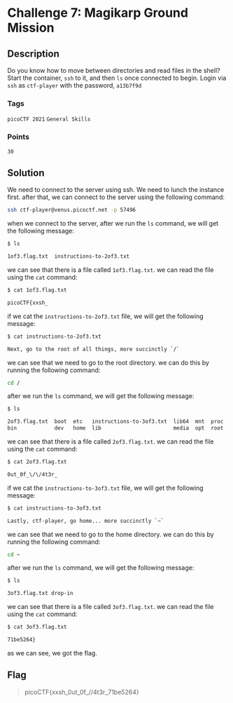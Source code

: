 # Challenge 7: Magikarp Ground Mission

## Description

Do you know how to move between directories and read files in the shell? Start the container, `ssh` to it, and then `ls` once connected to begin. Login via `ssh` as `ctf-player` with the password, `a13b7f9d`

### Tags

`picoCTF 2021` `General Skills`

### Points

`30`

## Solution

We need to connect to the server using ssh. We need to lunch the instance first. after that, we can connect to the server using the following command:

```bash
ssh ctf-player@venus.picoctf.net -p 57496
```

when we connect to the server, after we run the `ls` command, we will get the following message:

```bash
$ ls

1of3.flag.txt  instructions-to-2of3.txt
```

we can see that there is a file called `1of3.flag.txt`. we can read the file using the `cat` command:

```bash
$ cat 1of3.flag.txt

picoCTF{xxsh_
```

if we cat the `instructions-to-2of3.txt` file, we will get the following message:

```bash
$ cat instructions-to-2of3.txt

Next, go to the root of all things, more succinctly `/`
```

we can see that we need to go to the root directory. we can do this by running the following command:

```bash
cd /
```

after we run the `ls` command, we will get the following message:

```bash
$ ls

2of3.flag.txt  boot  etc   instructions-to-3of3.txt  lib64  mnt  proc  run   srv  tmp  var
bin            dev   home  lib                       media  opt  root  sbin  sys  usr
```

we can see that there is a file called `2of3.flag.txt`. we can read the file using the `cat` command:

```bash
$ cat 2of3.flag.txt

0ut_0f_\/\/4t3r_
```

if we cat the `instructions-to-3of3.txt` file, we will get the following message:

```bash
$ cat instructions-to-3of3.txt

Lastly, ctf-player, go home... more succinctly `~`
```

we can see that we need to go to the home directory. we can do this by running the following command:

```bash
cd ~
```

after we run the `ls` command, we will get the following message:

```bash
$ ls

3of3.flag.txt drop-in
```

we can see that there is a file called `3of3.flag.txt`. we can read the file using the `cat` command:

```bash
$ cat 3of3.flag.txt

71be5264}
```

as we can see, we got the flag.

## Flag

> picoCTF{xxsh_0ut_0f_\/\/4t3r_71be5264}
